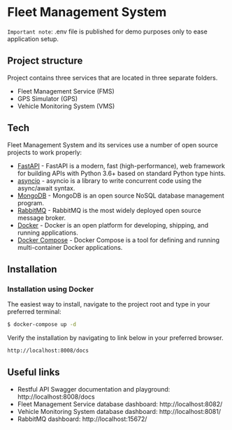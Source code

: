 # Fleet Management System

`Important note`: .env file is published for demo purposes only to ease application setup.

## Project structure
Project contains three services that are located in three separate folders.

- Fleet Management Service (FMS)
- GPS Simulator (GPS)
- Vehicle Monitoring System (VMS)


## Tech
Fleet Management System and its services use a number of open source projects to work properly:

- [FastAPI] - FastAPI is a modern, fast (high-performance), web framework for building APIs with Python 3.6+ based on standard Python type hints.
- [asyncio] - asyncio is a library to write concurrent code using the async/await syntax.
- [MongoDB] - MongoDB is an open source NoSQL database management program.
- [RabbitMQ] - RabbitMQ is the most widely deployed open source message broker.
- [Docker] - Docker is an open platform for developing, shipping, and running applications. 
- [Docker Compose] - Docker Compose is a tool for defining and running multi-container Docker applications. 


## Installation
### Installation using Docker

The easiest way to install, navigate to the project root and type in your preferred terminal:
```sh
$ docker-compose up -d
```

Verify the installation by navigating to link below in your preferred browser.

```sh
http://localhost:8008/docs
```

## Useful links
- Restful API Swagger documentation and playground: http://localhost:8008/docs
- Fleet Management Service database dashboard: http://localhost:8082/
- Vehicle Monitoring System database dashboard: http://localhost:8081/
- RabbitMQ dashboard: http://localhost:15672/

[FastAPI]: https://fastapi.tiangolo.com/
[asyncio]: https://docs.python.org/3/library/asyncio.html
[MongoDB]: https://www.mongodb.com/
[RabbitMQ]: https://www.rabbitmq.com/
[Docker]: https://www.docker.com/
[Docker Compose]: https://docs.docker.com/compose/
